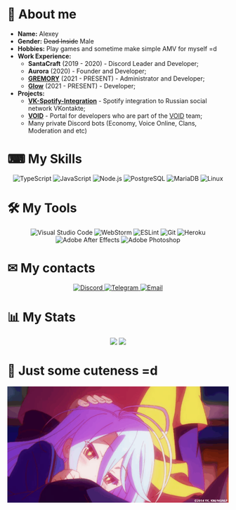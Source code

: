 # 👋 About me

* **Name:** Alexey
* **Gender:** ~~Dead Inside~~ Male
* **Hobbies:** Play games and sometime make simple AMV for myself =d
* **Work Experience:**
    - **SantaCraft** (2019 - 2020) - Discord Leader and Developer;
    - **Aurora** (2020) - Founder and Developer;
    - [**GREMORY**](https://discord.gg/5RVtEYExQb) (2021 - PRESENT) - Administrator and Developer;
    - [**Glow**](https://discord.gg/XeTjtPcQ7a) (2021 - PRESENT) - Developer;
* **Projects:**
    - [**VK-Spotify-Integration**](https://github.com/yokkkoso/VK-Spotify-Integration) - Spotify integration to Russian social network VKontakte;
    - [**VOID**](https://void.cf) - Portal for developers who are part of the [VOID](https://github.com/devsofvoid) team;
    - Many private Discord bots (Economy, Voice Online, Clans, Moderation and etc)
   
# ⌨ My Skills
<p align="center">
    <img alt="TypeScript" src="https://img.shields.io/badge/TypeScript-3178C6?style=for-the-badge&logo=TypeScript&logoColor=white" />
    <img alt="JavaScript" src="https://img.shields.io/badge/JavaScript-F7DF1E?&style=for-the-badge&logo=JavaScript&logoColor=222222" />
    <img alt="Node.js" src="https://img.shields.io/badge/Node.js-339933?style=for-the-badge&logo=Node.js&logoColor=white" />
    <img alt="PostgreSQL" src="https://img.shields.io/badge/PostgreSQL-336791?&style=for-the-badge&logo=PostgreSQL&logoColor=white" />
    <img alt="MariaDB" src="https://img.shields.io/badge/MariaDB-003545?style=for-the-badge&logo=MariaDB&logoColor=white" />
    <img alt="Linux" src="https://img.shields.io/badge/Linux-FCC624?style=for-the-badge&logo=Linux&logoColor=black" />
</p>

# 🛠 My Tools
<p align="center">
    <img alt="Visual Studio Code" src="https://img.shields.io/badge/Visual%20Studio%20Code-007ACC?&style=for-the-badge&logo=Visual-Studio-Code&logoColor=white" />
    <img alt="WebStorm" src="https://img.shields.io/badge/WebStorm-07C3F2?&style=for-the-badge&logo=WebStorm&logoColor=white" />
    <img alt="ESLint" src="https://img.shields.io/badge/ESLint-4B32C3?&style=for-the-badge&logo=ESLint&logoColor=white" />
    <img alt="Git" src="https://img.shields.io/badge/Git-F05032?&style=for-the-badge&logo=Git&logoColor=white" />
    <img alt="Heroku" src="https://img.shields.io/badge/Heroku-430098?style=for-the-badge&logo=Heroku&logoColor=white" />
    <img alt="Adobe After Effects" src="https://img.shields.io/badge/Adobe%20After%20Effects-9999FF?&style=for-the-badge&logo=Adobe-After-Effects&logoColor=white" />
    <img alt="Adobe Photoshop" src="https://img.shields.io/badge/Adobe%20Photoshop-31A8FF?&style=for-the-badge&logo=Adobe-Photoshop&logoColor=white" />
</p>

# ✉ My contacts
<p align= "center">
    <a href="https://discord.bio/p/yokkkoso"> <img alt="Discord" src="https://img.shields.io/badge/Discord-7289DA?&style=for-the-badge&logo=Discord&logoColor=white" /> </a>
    <a href="https://t.me/yokkkoso"> <img alt="Telegram" src="https://img.shields.io/badge/Telegram-26A5E4?&style=for-the-badge&logo=Telegram&logoColor=white" /> </a>
    <a href="mailto:yokkkoso@void.cf"> <img alt="Email" src="https://img.shields.io/badge/Email-EA4335?&style=for-the-badge&logo=Gmail&logoColor=white" /> </a>
</p>

# 📊 My Stats
<p align="center">
    <img src="https://github-readme-stats.vercel.app/api?username=yokkkoso&show_icons=true&theme=dark" />
    <img src="https://github-readme-stats.vercel.app/api/wakatime?username=yokkkoso&theme=dark" />
</p>

# 🥰 Just some cuteness =d
<p align="center">
    <img src="./.resources/source.gif">
</p>
